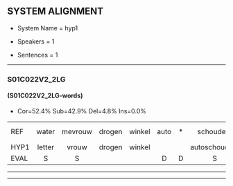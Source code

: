 
## SYSTEM ALIGNMENT

- System Name = hyp1

- Speakers = 1

- Sentences = 1

---

### S01C022V2_2LG

#### (S01C022V2_2LG-words)

- Cor=52.4%	Sub=42.9%	Del=4.8%	Ins=0.0%

|  |  |  |  |  |  |  |  |  |  |  |  |  |  |  |  |  |  |  |  |  |  |  |  |  |  |  |  |  |  |  |  |  |  |  |  |  |  |  |  |  |  |  |
|:--- |:---:|:---:|:---:|:---:|:---:|:---:|:---:|:---:|:---:|:---:|:---:|:---:|:---:|:---:|:---:|:---:|:---:|:---:|:---:|:---:|:---:|:---:|:---:|:---:|:---:|:---:|:---:|:---:|:---:|:---:|:---:|:---:|:---:|:---:|:---:|:---:|:---:|:---:|:---:|:---:|:---:|:---:|
| REF | water | mevrouw | drogen | winkel | auto | * | schouders | verhaal | koning | moeilijk | speelplaats | drinken | hoofdpijn | regen | vliegtuig | stoppen | opnieuw | gooien | * | sneeuwen | moeder | liedje | potlood | fietsbel | vinger | dichtbij*(dichterbij) | meisje | chauffeur | muziek | waarom | scheuren | lawaai | zwemmen | vuurwerk | appel | cola | kussen | eerste | circus | kleuren | voetbal | vlinder |
| HYP1 | letter | vrouw | drogen | winkel |  |  | autoschouders | verhaal | koning | moeilijk | sheplat | dringen | hoofdpijn | rige | vliegaf | stoppen | opnieuw | gooien | sneeuwen | sneeuwen | moede | liekje | potloot | vierbel | vinger | dichterbij | meisje | kafour | muziek | waarom? | scheren | larei | zwemmen | vuurwerk | appel | cola | kussen | eerste | circus | kleuren | voetebal | vlinder |
| EVAL | S | S |  |  | D | D | S |  |  |  | S | S |  | S | S |  |  |  | S |  | S | S | S | S |  | S |  | S |  | S | S | S |  |  |  |  |  |  |  |  | S |  |
---

---
